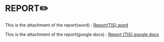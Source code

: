 # REPORT✏️

This is the attachment of the report(word) :  [Report(TIS).word](https://github.com/user-attachments/files/18347626/Report.TIS.docx)

This is the attachment of the report(google docs) :  [Report (TIS).google docs](https://docs.google.com/document/d/1r7rZ8ewG2cUjH_bpZu_VFw8k7tifTSATSpS9Tc_uIY8/edit?tab=t.0)
